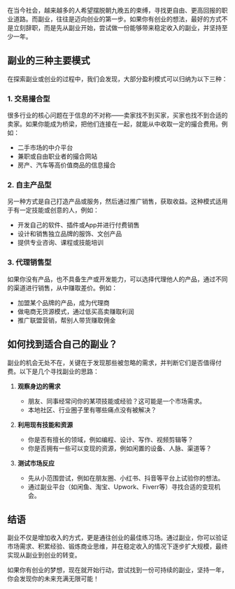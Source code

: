 在当今社会，越来越多的人希望摆脱朝九晚五的束缚，寻找更自由、更高回报的职业道路。而副业，往往是迈向创业的第一步。如果你有创业的想法，最好的方式不是立刻辞职，而是先从副业开始，尝试做一份能够带来稳定收入的副业，并坚持至少一年。

## 副业的三种主要模式

在探索副业或创业的过程中，我们会发现，大部分盈利模式可以归纳为以下三种：

### 1. 交易撮合型
很多行业的核心问题在于信息的不对称——卖家找不到买家，买家也找不到合适的卖家。如果你能成为桥梁，把他们连接在一起，就能从中收取一定的撮合费用。例如：
- 二手市场的中介平台
- 兼职或自由职业者的撮合网站
- 房产、汽车等高价值商品的信息撮合

### 2. 自主产品型
另一种方式是自己打造产品或服务，然后通过推广销售，获取收益。这种模式适用于有一定技能或创意的人，例如：
- 开发自己的软件、插件或App并进行付费销售
- 设计和销售独立品牌的服饰、文创产品
- 提供专业咨询、课程或技能培训

### 3. 代理销售型
如果你没有产品，也不具备生产或开发能力，可以选择代理他人的产品，通过不同的渠道进行销售，从中赚取差价。例如：
- 加盟某个品牌的产品，成为代理商
- 做电商无货源模式，通过低买高卖赚取利润
- 推广联盟营销，帮别人带货赚取佣金

## 如何找到适合自己的副业？

副业的机会无处不在，关键在于发现那些被忽略的需求，并判断它们是否值得付费。以下是几个寻找副业的思路：

1. **观察身边的需求**
   - 朋友、同事经常问你的某项技能或经验？这可能是一个市场需求。
   - 本地社区、行业圈子里有哪些痛点没有被解决？

2. **利用现有技能和资源**
   - 你是否有擅长的领域，例如编程、设计、写作、视频剪辑等？
   - 你是否拥有一些可以变现的资源，例如闲置的设备、人脉、渠道等？

3. **测试市场反应**
   - 先从小范围尝试，例如在朋友圈、小红书、抖音等平台上试验你的想法。
   - 通过副业平台（如闲鱼、淘宝、Upwork、Fiverr等）寻找合适的变现机会。

## 结语

副业不仅是增加收入的方式，更是通往创业的最佳练习场。通过副业，你可以验证市场需求、积累经验、锻炼商业思维，并在稳定收入的情况下逐步扩大规模，最终实现从副业到创业的转变。

如果你有创业的梦想，现在就开始行动，尝试找到一份可持续的副业，坚持一年，你会发现你的未来充满无限可能！

